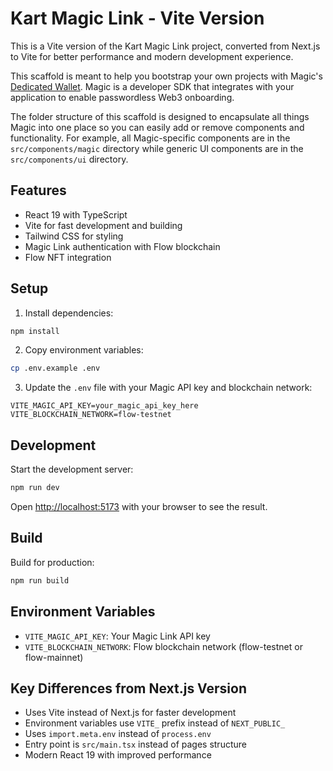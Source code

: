 # Kart Magic Link - Vite Version

This is a Vite version of the Kart Magic Link project, converted from Next.js to Vite for better performance and modern development experience.

This scaffold is meant to help you bootstrap your own projects with Magic's [Dedicated Wallet](https://magic.link/docs/auth/overview). Magic is a developer SDK that integrates with your application to enable passwordless Web3 onboarding.

The folder structure of this scaffold is designed to encapsulate all things Magic into one place so you can easily add or remove components and functionality. For example, all Magic-specific components are in the `src/components/magic` directory while generic UI components are in the `src/components/ui` directory.

## Features

- React 19 with TypeScript
- Vite for fast development and building
- Tailwind CSS for styling
- Magic Link authentication with Flow blockchain
- Flow NFT integration

## Setup

1. Install dependencies:
```bash
npm install
```

2. Copy environment variables:
```bash
cp .env.example .env
```

3. Update the `.env` file with your Magic API key and blockchain network:
```
VITE_MAGIC_API_KEY=your_magic_api_key_here
VITE_BLOCKCHAIN_NETWORK=flow-testnet
```

## Development

Start the development server:
```bash
npm run dev
```

Open [http://localhost:5173](http://localhost:5173) with your browser to see the result.

## Build

Build for production:
```bash
npm run build
```

## Environment Variables

- `VITE_MAGIC_API_KEY`: Your Magic Link API key
- `VITE_BLOCKCHAIN_NETWORK`: Flow blockchain network (flow-testnet or flow-mainnet)

## Key Differences from Next.js Version

- Uses Vite instead of Next.js for faster development
- Environment variables use `VITE_` prefix instead of `NEXT_PUBLIC_`
- Uses `import.meta.env` instead of `process.env`
- Entry point is `src/main.tsx` instead of pages structure
- Modern React 19 with improved performance
